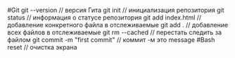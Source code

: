 #Git
git --version  // версия Гита
git init  // инициализация репозитория
git status // информация о статусе репозитория
git add index.html // добавление конкретного файла в отслеживаемые
git add . // добавление всех файлов в отслеживаемые
git rm --cached <file> // перестать следить за файлом
git commit -m "first commit" // коммит -м это message
#Bash
reset  // очистка экрана